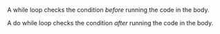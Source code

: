 A while loop checks the condition *before* running the code in the body.

A do while loop checks the condition *after* running the code in the body.
